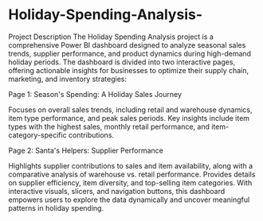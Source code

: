 # Holiday-Spending-Analysis- 

Project Description
The Holiday Spending Analysis project is a comprehensive Power BI dashboard designed to analyze seasonal sales trends, supplier performance, and product dynamics during high-demand holiday periods. The dashboard is divided into two interactive pages, offering actionable insights for businesses to optimize their supply chain, marketing, and inventory strategies:

Page 1: Season's Spending: A Holiday Sales Journey

Focuses on overall sales trends, including retail and warehouse dynamics, item type performance, and peak sales periods.
Key insights include item types with the highest sales, monthly retail performance, and item-category-specific contributions.

Page 2: Santa's Helpers: Supplier Performance

Highlights supplier contributions to sales and item availability, along with a comparative analysis of warehouse vs. retail performance.
Provides details on supplier efficiency, item diversity, and top-selling item categories.
With interactive visuals, slicers, and navigation buttons, this dashboard empowers users to explore the data dynamically and uncover meaningful patterns in holiday spending. 

